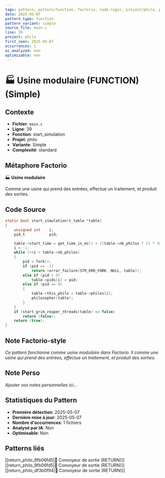 ```yaml
---
tags: pattern, pattern/function, factorio, code-logic, project/philo, pattern/variant/simple
date: 2025-05-07
pattern_type: function
pattern_variant: simple
source_file: main.c
line: 39
project: philo
first_seen: 2025-05-07
occurrences: 1
ai_analyzed: non
optimizable: non
---
```


# 🏭 Usine modulaire (FUNCTION) (Simple)

## Contexte
- **Fichier**: `main.c`
- **Ligne**: 39
- **Fonction**: start_simulation
- **Projet**: philo
- **Variante**: Simple
- **Complexité**: standard

## Métaphore Factorio
🏭 **Usine modulaire**

Comme une usine qui prend des entrées, effectue un traitement, et produit des sorties.

## Code Source
```c
static bool	start_simulation(t_table *table)
{
	unsigned int	i;
	pid_t			pid;

	table->start_time = get_time_in_ms() + ((table->nb_philos * 2) * 10);
	i = -1;
	while (++i < table->nb_philos)
	{
		pid = fork();
		if (pid == -1)
			return (error_failure(STR_ERR_FORK, NULL, table));
		else if (pid > 0)
			table->pids[i] = pid;
		else if (pid == 0)
		{
			table->this_philo = table->philos[i];
			philosopher(table);
		}
	}
	if (start_grim_reaper_threads(table) == false)
		return (false);
	return (true);
}
```

## Note Factorio-style
*Ce pattern fonctionne comme usine modulaire dans Factorio. Il comme une usine qui prend des entrées, effectue un traitement, et produit des sorties.*

## Note Perso
*Ajouter vos notes personnelles ici...*

## Statistiques du Pattern
- **Première détection**: 2025-05-07
- **Dernière mise à jour**: 2025-05-07
- **Nombre d'occurrences**: 1 fichiers
- **Analysé par IA**: Non
- **Optimisable**: Non

## Patterns liés
[[return_philo_9fb06fd5|🚚 Convoyeur de sortie (RETURN)]]
[[return_philo_9fb06fd5|🚚 Convoyeur de sortie (RETURN)]]
[[return_philo_df3b0f94|🚚 Convoyeur de sortie (RETURN)]]
